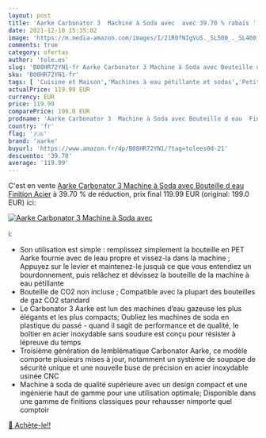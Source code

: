 ```yaml
---
layout: post
title: 'Aarke Carbonator 3  Machine à Soda avec  avec 39.70 % rabais '
date: 2021-12-10 15:35:02
image: 'https://m.media-amazon.com/images/I/21R0fNIgVuS._SL500_._SL400_.jpg'
comments: true
category: ofertas
author: 'tole.es'
slug: 'B08HR72YN1-fr Aarke Carbonator 3 Machine à Soda avec Bouteille d eau...'
sku: 'B08HR72YN1-fr'
tags: [ 'Cuisine et Maison','Machines à eau pétillante et sodas','Petit électroménager','aarke','Électroménager spécialisé', ]
actualPrice: 119.99 EUR
currency: EUR
price: 119.99
comparePrice: 199.0 EUR
prodname: 'Aarke Carbonator 3  Machine à Soda avec Bouteille d eau  Finition Acier'
country: 'fr'
flag: '🇫🇷'
brand: 'aarke'
buyurl: 'https://www.amazon.fr/dp/B08HR72YN1/?tag=tolees0d-21'
descuento: '39.70'
average: '119.99'
---
```


C'est en vente [Aarke Carbonator 3  Machine à Soda avec Bouteille d eau  Finition Acier](https://www.amazon.fr/dp/B08HR72YN1/?tag=tolees0d-21)  à  39.70 % de réduction, prix final  119.99 EUR (original: 199.0 EUR) ici:

[![Aarke Carbonator 3  Machine à Soda avec ](https://m.media-amazon.com/images/I/21R0fNIgVuS._SL500_._SL400_.jpg)](https://www.amazon.fr/dp/B08HR72YN1/?tag=tolees0d-21)

ℹ️:

- Son utilisation est simple : remplissez simplement la bouteille en PET Aarke fournie avec de leau propre et vissez-la dans la machine ; Appuyez sur le levier et maintenez-le jusquà ce que vous entendiez un bourdonnement, puis relâchez et dévissez la bouteille de la machine à eau pétillante
- Bouteille de CO2 non incluse ; Compatible avec la plupart des bouteilles de gaz CO2 standard
- Le Carbonator 3 Aarke est lun des machines d’eau gazeuse les plus élégants et les plus compacts; Oubliez les machines de soda en plastique du passé - quand il sagit de performance et de qualité, le boîtier en acier inoxydable sans soudure est conçu pour résister à lépreuve du temps
- Troisième génération de lemblématique Carbonator Aarke, ce modèle comporte plusieurs mises à jour, notamment un système de soupape de sécurité unique et une nouvelle buse de précision en acier inoxydable usinée CNC
- Machine à soda de qualité supérieure avec un design compact et une ingénierie haut de gamme pour une utilisation optimale; Disponible dans une gamme de finitions classiques pour rehausser nimporte quel comptoir

[🛒 Achète-le!!](https://www.amazon.fr/dp/B08HR72YN1/?tag=tolees0d-21)
